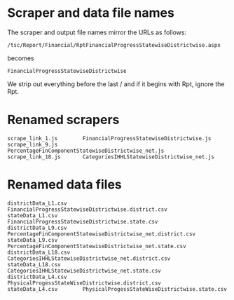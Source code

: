 # Scraper and data file names

The scraper and output file names mirror the URLs as follows:

    /tsc/Report/Financial/RptFinancialProgressStatewiseDistrictwise.aspx

becomes

    FinancialProgressStatewiseDistrictwise

We strip out everything before the last / and if it begins with Rpt, ignore
the Rpt.

# Renamed scrapers

    scrape_link_1.js        FinancialProgressStatewiseDistrictwise.js
    scrape_link_9.js        PercentageFinComponentStatewiseDistrictwise_net.js
    scrape_link_18.js       CategoriesIHHLStatewiseDistrictwise_net.js

# Renamed data files

    districtData_L1.csv     FinancialProgressStatewiseDistrictwise.district.csv
    stateData_L1.csv        FinancialProgressStatewiseDistrictwise.state.csv
    districtData_L9.csv     PercentageFinComponentStatewiseDistrictwise_net.district.csv
    stateData_L9.csv        PercentageFinComponentStatewiseDistrictwise_net.state.csv
    districtData_L18.csv    CategoriesIHHLStatewiseDistrictwise_net.district.csv
    stateData_L18.csv       CategoriesIHHLStatewiseDistrictwise_net.state.csv
    districtData_L4.csv     PhysicalProgessStateWiseDistrictwise.district.csv
    stateData_L4.csv        PhysicalProgessStateWiseDistrictwise.state.csv
